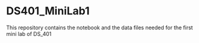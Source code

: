 # DS401_MiniLab1
This repository contains the notebook and the data files needed for the first mini lab of DS_401
